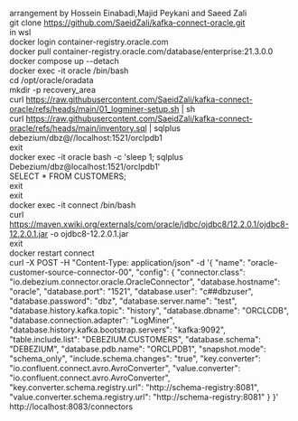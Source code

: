 arrangement by Hossein Einabadi,Majid Peykani and Saeed Zali<br>
git clone https://github.com/SaeidZali/kafka-connect-oracle.git<br>
in wsl<br>
docker login container-registry.oracle.com<br>
docker pull container-registry.oracle.com/database/enterprise:21.3.0.0<br>
docker compose up --detach<br>
docker exec -it oracle /bin/bash<br>
cd /opt/oracle/oradata<br>
mkdir -p recovery_area<br>
curl https://raw.githubusercontent.com/SaeidZali/kafka-connect-oracle/refs/heads/main/01_logminer-setup.sh | sh<br>
curl https://raw.githubusercontent.com/SaeidZali/kafka-connect-oracle/refs/heads/main/inventory.sql | sqlplus debezium/dbz@//localhost:1521/orclpdb1<br>
exit<br>
docker exec -it oracle bash -c 'sleep 1; sqlplus Debezium/dbz@localhost:1521/orclpdb1'<br>
SELECT * FROM CUSTOMERS;<br>
exit<br>
exit<br>
docker exec -it connect /bin/bash<br>
curl https://maven.xwiki.org/externals/com/oracle/jdbc/ojdbc8/12.2.0.1/ojdbc8-12.2.0.1.jar -o ojdbc8-12.2.0.1.jar<br>
exit<br>
docker restart connect<br>
curl -X POST -H "Content-Type: application/json" -d '{ "name": "oracle-customer-source-connector-00", "config": { "connector.class": "io.debezium.connector.oracle.OracleConnector", "database.hostname": "oracle", "database.port": "1521", "database.user": "c##dbzuser", "database.password": "dbz", "database.server.name": "test", "database.history.kafka.topic": "history", "database.dbname": "ORCLCDB", "database.connection.adapter": "LogMiner", "database.history.kafka.bootstrap.servers": "kafka:9092", "table.include.list": "DEBEZIUM.CUSTOMERS", "database.schema": "DEBEZIUM", "database.pdb.name": "ORCLPDB1", "snapshot.mode": "schema_only", "include.schema.changes": "true", "key.converter": "io.confluent.connect.avro.AvroConverter", "value.converter": "io.confluent.connect.avro.AvroConverter", "key.converter.schema.registry.url": "http://schema-registry:8081", "value.converter.schema.registry.url": "http://schema-registry:8081" } }' http://localhost:8083/connectors<br>
